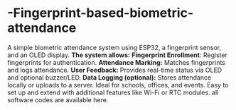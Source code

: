 # -Fingerprint-based-biometric-attendance
A simple biometric attendance system using ESP32, a fingerprint sensor, and an OLED display. 
**The system allows:**
**Fingerprint Enrollment**: Register fingerprints for authentication.
**Attendance Marking:** Matches fingerprints and logs attendance.
**User Feedback:** Provides real-time status via OLED and optional buzzer/LED.
**Data Logging (optional):** Stores attendance locally or uploads to a server.
Ideal for schools, offices, and events. Easy to set up and extend with additional features like Wi-Fi or RTC modules.
all software codes are available here.


